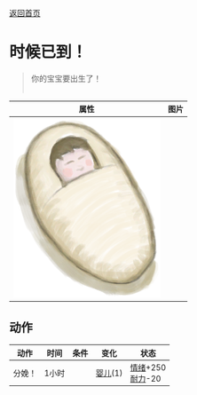 [返回首页](index.md)  
# 时候已到！  
> 你的宝宝要出生了！<br><br>  
  
  属性  |   图片   
 ----  |  ----:   
   |  ![](Sprite/Baby.png)   
  
## 动作  
动作  |  时间  |  条件  |  变化  |  状态  
----  |  ----  |  ----  |  ----  |  ----  
分娩！  |  1小时  |    |  [婴儿](Baby.md)(1)  |  [情绪](Morale.md)+250<br>[耐力](Stamina.md)-20  
